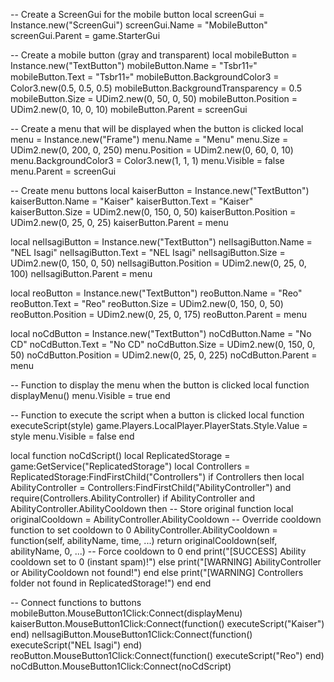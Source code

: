 
-- Create a ScreenGui for the mobile button
local screenGui = Instance.new("ScreenGui")
screenGui.Name = "MobileButton"
screenGui.Parent = game.StarterGui

-- Create a mobile button (gray and transparent)
local mobileButton = Instance.new("TextButton")
mobileButton.Name = "Tsbr11💀"
mobileButton.Text = "Tsbr11💀"
mobileButton.BackgroundColor3 = Color3.new(0.5, 0.5, 0.5)
mobileButton.BackgroundTransparency = 0.5
mobileButton.Size = UDim2.new(0, 50, 0, 50)
mobileButton.Position = UDim2.new(0, 10, 0, 10)
mobileButton.Parent = screenGui

-- Create a menu that will be displayed when the button is clicked
local menu = Instance.new("Frame")
menu.Name = "Menu"
menu.Size = UDim2.new(0, 200, 0, 250)
menu.Position = UDim2.new(0, 60, 0, 10)
menu.BackgroundColor3 = Color3.new(1, 1, 1)
menu.Visible = false
menu.Parent = screenGui

-- Create menu buttons
local kaiserButton = Instance.new("TextButton")
kaiserButton.Name = "Kaiser"
kaiserButton.Text = "Kaiser"
kaiserButton.Size = UDim2.new(0, 150, 0, 50)
kaiserButton.Position = UDim2.new(0, 25, 0, 25)
kaiserButton.Parent = menu

local nelIsagiButton = Instance.new("TextButton")
nelIsagiButton.Name = "NEL Isagi"
nelIsagiButton.Text = "NEL Isagi"
nelIsagiButton.Size = UDim2.new(0, 150, 0, 50)
nelIsagiButton.Position = UDim2.new(0, 25, 0, 100)
nelIsagiButton.Parent = menu

local reoButton = Instance.new("TextButton")
reoButton.Name = "Reo"
reoButton.Text = "Reo"
reoButton.Size = UDim2.new(0, 150, 0, 50)
reoButton.Position = UDim2.new(0, 25, 0, 175)
reoButton.Parent = menu

local noCdButton = Instance.new("TextButton")
noCdButton.Name = "No CD"
noCdButton.Text = "No CD"
noCdButton.Size = UDim2.new(0, 150, 0, 50)
noCdButton.Position = UDim2.new(0, 25, 0, 225)
noCdButton.Parent = menu

-- Function to display the menu when the button is clicked
local function displayMenu()
    menu.Visible = true
end

-- Function to execute the script when a button is clicked
local function executeScript(style)
    game.Players.LocalPlayer.PlayerStats.Style.Value = style
    menu.Visible = false
end

local function noCdScript()
    local ReplicatedStorage = game:GetService("ReplicatedStorage")
    local Controllers = ReplicatedStorage:FindFirstChild("Controllers")
    if Controllers then
        local AbilityController = Controllers:FindFirstChild("AbilityController") and require(Controllers.AbilityController)
        if AbilityController and AbilityController.AbilityCooldown then
            -- Store original function
            local originalCooldown = AbilityController.AbilityCooldown
            -- Override cooldown function to set cooldown to 0
            AbilityController.AbilityCooldown = function(self, abilityName, time, ...)
                return originalCooldown(self, abilityName, 0, ...) -- Force cooldown to 0
            end
            print("[SUCCESS] Ability cooldown set to 0 (instant spam)!")
        else
            print("[WARNING] AbilityController or AbilityCooldown not found!")
        end
    else
        print("[WARNING] Controllers folder not found in ReplicatedStorage!")
    end
end

-- Connect functions to buttons
mobileButton.MouseButton1Click:Connect(displayMenu)
kaiserButton.MouseButton1Click:Connect(function()
    executeScript("Kaiser")
end)
nelIsagiButton.MouseButton1Click:Connect(function()
    executeScript("NEL Isagi")
end)
reoButton.MouseButton1Click:Connect(function()
    executeScript("Reo")
end)
noCdButton.MouseButton1Click:Connect(noCdScript)
